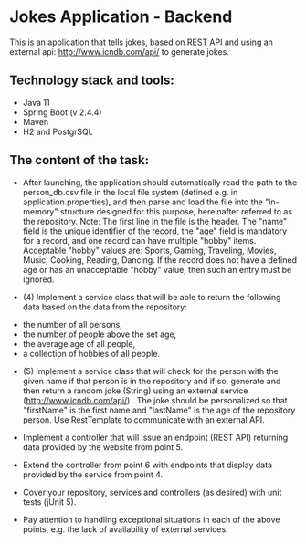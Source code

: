 # Jokes Application - Backend
This is an application that tells jokes, based on REST API and using an external api: http://www.icndb.com/api/ to generate jokes.

## Technology stack and tools:
* Java 11
* Spring Boot (v 2.4.4)
* Maven
* H2 and PostgrSQL

## The content of the task:

* After launching, the application should automatically read the path to the person_db.csv file in the local file system 
(defined e.g. in application.properties), and then parse and load the file into the "in-memory" structure designed for this purpose, 
hereinafter referred to as the repository.
Note: The first line in the file is the header. The "name" field is the unique identifier of the record, the "age" field is mandatory for a record, 
and one record can have multiple "hobby" items. Acceptable "hobby" values are: Sports, Gaming, Traveling, Movies, Music, Cooking, Reading, Dancing. 
If the record does not have a defined age or has an unacceptable "hobby" value, then such an entry must be ignored.

* (4) Implement a service class that will be able to return the following data based on the data from the repository:
- the number of all persons,
- the number of people above the set age,
- the average age of all people,
- a collection of hobbies of all people.

* (5) Implement a service class that will check for the person with the given name if that person is in the repository and if so, 
generate and then return a random joke (String) using an external service (http://www.icndb.com/api/) . 
The joke should be personalized so that "firstName" is the first name and "lastName" is the age of the repository person. 
Use RestTemplate to communicate with an external API.

* Implement a controller that will issue an endpoint (REST API) returning data provided by the website from point 5.
* Extend the controller from point 6 with endpoints that display data provided by the service from point 4.
* Cover your repository, services and controllers (as desired) with unit tests (jUnit 5).
* Pay attention to handling exceptional situations in each of the above points, e.g. the lack of availability of external services.
